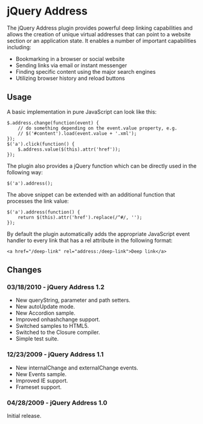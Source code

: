 # jQuery Address

The jQuery Address plugin provides powerful deep linking capabilities and allows the 
creation of unique virtual addresses that can point to a website section or an 
application state. It enables a number of important capabilities including:

* Bookmarking in a browser or social website
* Sending links via email or instant messenger
* Finding specific content using the major search engines
* Utilizing browser history and reload buttons

## Usage

A basic implementation in pure JavaScript can look like this:

    $.address.change(function(event) {  
        // do something depending on the event.value property, e.g.  
        // $('#content').load(event.value + '.xml');  
    });  
    $('a').click(function() {  
        $.address.value($(this).attr('href'));  
    });  

The plugin also provides a jQuery function which can be directly used in the following way:

    $('a').address();  

The above snippet can be extended with an additional function that processes the link value:

    $('a').address(function() {  
        return $(this).attr('href').replace(/^#/, '');  
    });  

By default the plugin automatically adds the appropriate JavaScript event handler to every 
link that has a rel attribute in the following format:

    <a href="/deep-link" rel="address:/deep-link">Deep link</a> 

## Changes

### 03/18/2010 - jQuery Address 1.2

- New queryString, parameter and path setters.
- New autoUpdate mode.
- New Accordion sample.
- Improved onhashchange support.
- Switched samples to HTML5.
- Switched to the Closure compiler.
- Simple test suite.

### 12/23/2009 - jQuery Address 1.1

- New internalChange and externalChange events.
- New Events sample.
- Improved IE support.
- Frameset support.

### 04/28/2009 - jQuery Address 1.0

Initial release.